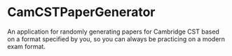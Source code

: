 # CamCSTPaperGenerator
An application for randomly generating papers for Cambridge CST based on a format specified by you, so you can always be practicing on a modern exam format.
